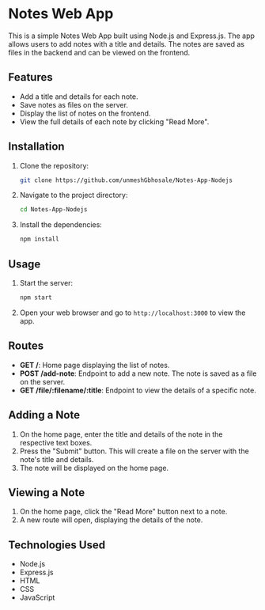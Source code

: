 # Notes Web App

This is a simple Notes Web App built using Node.js and Express.js. The app allows users to add notes with a title and details. The notes are saved as files in the backend and can be viewed on the frontend.

## Features

- Add a title and details for each note.
- Save notes as files on the server.
- Display the list of notes on the frontend.
- View the full details of each note by clicking "Read More".

## Installation

1. Clone the repository:
    ```bash
    git clone https://github.com/unmeshGbhosale/Notes-App-Nodejs
    ```
2. Navigate to the project directory:
    ```bash
    cd Notes-App-Nodejs
    ```
3. Install the dependencies:
    ```bash
    npm install
    ```

## Usage

1. Start the server:
    ```bash
    npm start
    ```
2. Open your web browser and go to `http://localhost:3000` to view the app.

## Routes

- **GET /**: Home page displaying the list of notes.
- **POST /add-note**: Endpoint to add a new note. The note is saved as a file on the server.
- **GET /file/:filename/:title**: Endpoint to view the details of a specific note.

## Adding a Note

1. On the home page, enter the title and details of the note in the respective text boxes.
2. Press the "Submit" button. This will create a file on the server with the note's title and details.
3. The note will be displayed on the home page.

## Viewing a Note

1. On the home page, click the "Read More" button next to a note.
2. A new route will open, displaying the details of the note.

## Technologies Used

- Node.js
- Express.js
- HTML
- CSS
- JavaScript
